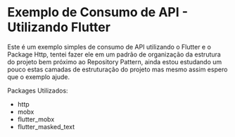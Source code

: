 # Exemplo de Consumo de API - Utilizando Flutter

Este é um exemplo simples de consumo de API utilizando o Flutter e o Package Http, tentei fazer ele em um padrão de organização da estrutura do projeto bem próximo ao Repository Pattern, ainda estou estudando um pouco estas camadas de estruturação do projeto mas mesmo assim espero que o exemplo ajude.

Packages Utilizados:

<ul>
  <li>http</li>
  <li>mobx</li>
  <li>flutter_mobx</li>
  <li>flutter_masked_text</li>
</ul>
